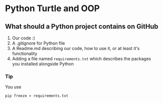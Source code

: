 # Python Turtle and OOP



## What should a Python project contains on GitHub

1. Our code :)
2. A .gitignore for Python file
3. A Readme.md describing our code, how to use it, or at least it's functionality
4. Adding a file named `requirements.txt` which describes the packages you installed alongside Python


### Tip

You use 
```shell
pip freeze > requirements.txt
```